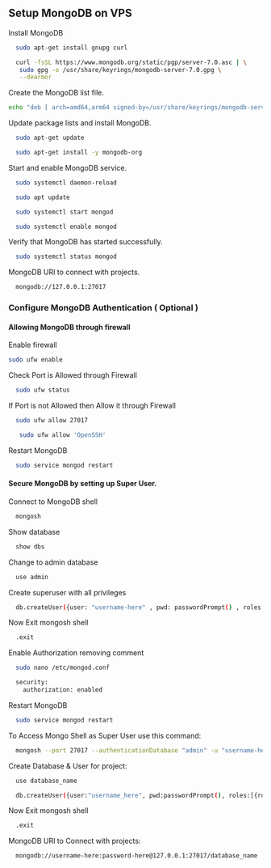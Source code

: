 
## Setup MongoDB on VPS


Install MongoDB

```bash
  sudo apt-get install gnupg curl
```
```bash
  curl -fsSL https://www.mongodb.org/static/pgp/server-7.0.asc | \
   sudo gpg -o /usr/share/keyrings/mongodb-server-7.0.gpg \
   --dearmor
```
Create the MongoDB list file.

```bash
echo "deb [ arch=amd64,arm64 signed-by=/usr/share/keyrings/mongodb-server-7.0.gpg ] https://repo.mongodb.org/apt/ubuntu jammy/mongodb-org/7.0 multiverse" | sudo tee /etc/apt/sources.list.d/mongodb-org-7.0.list
```
Update package lists and install MongoDB.

```bash
  sudo apt-get update
```

```bash
  sudo apt-get install -y mongodb-org
```
Start and enable MongoDB service.

```bash
  sudo systemctl daemon-reload
```
```bash
  sudo apt update
```
```bash
  sudo systemctl start mongod
```
```bash
  sudo systemctl enable mongod
```
Verify that MongoDB has started successfully.
```bash
  sudo systemctl status mongod
```
MongoDB URI to connect with projects.
```bash
  mongodb://127.0.0.1:27017
```

### Configure MongoDB Authentication ( Optional )

#### Allowing MongoDB through firewall

Enable firewall

```bash
sudo ufw enable
```

Check Port is Allowed through Firewall
```bash
  sudo ufw status
```

If Port is not Allowed then Allow it through Firewall
```bash
  sudo ufw allow 27017
```
```bash
   sudo ufw allow 'OpenSSH'
```
Restart MongoDB
```bash
  sudo service mongod restart
```
#### Secure MongoDB by setting up Super User. 

Connect to MongoDB shell
```bash
  mongosh
```
Show database

```bash
  show dbs
```

Change to admin database

```bash
  use admin
```

Create superuser with all privileges

```bash
  db.createUser({user: "username-here" , pwd: passwordPrompt() , roles: ["root"]})
```

Now Exit mongosh shell

```bash
  .exit
```

Enable Authorization removing comment

```bash
  sudo nano /etc/mongod.conf
```

```bash
  security:
    authorization: enabled
```
Restart MongoDB
```bash
  sudo service mongod restart
```

To Access Mongo Shell as Super User use this command:
```bash
  mongosh --port 27017 --authenticationDatabase "admin" -u "username-here" -p "password-here"
```

Create Database & User for project:
```bash
  use database_name
```
```bash
  db.createUser({user:"username_here", pwd:passwordPrompt(), roles:[{role:"readWrite", db:"database_name"}]})
```

Now Exit mongosh shell

```bash
  .exit
```

MongoDB URI to Connect with projects:
```bash
  mongodb://username-here:password-here@127.0.0.1:27017/database_name
```
